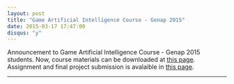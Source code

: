 ```yaml
---
layout: post
title: "Game Artificial Intelligence Course - Genap 2015"
date: 2015-03-17 17:47:00
disqus: "y"
---
```


Announcement to Game Artificial Intelligence Course - Genap 2015 students.
Now, course materials can be downloaded at [this page](http://eadams.ubgamelab.org/course).
Assignment and final project submission is avalaible in [this page](http://eadams.ubgamelab.org/course).

---
